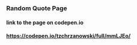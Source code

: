 ### Random Quote Page
#### link to the page on codepen.io
#### https://codepen.io/tzchrzanowski/full/mmLJEo/
